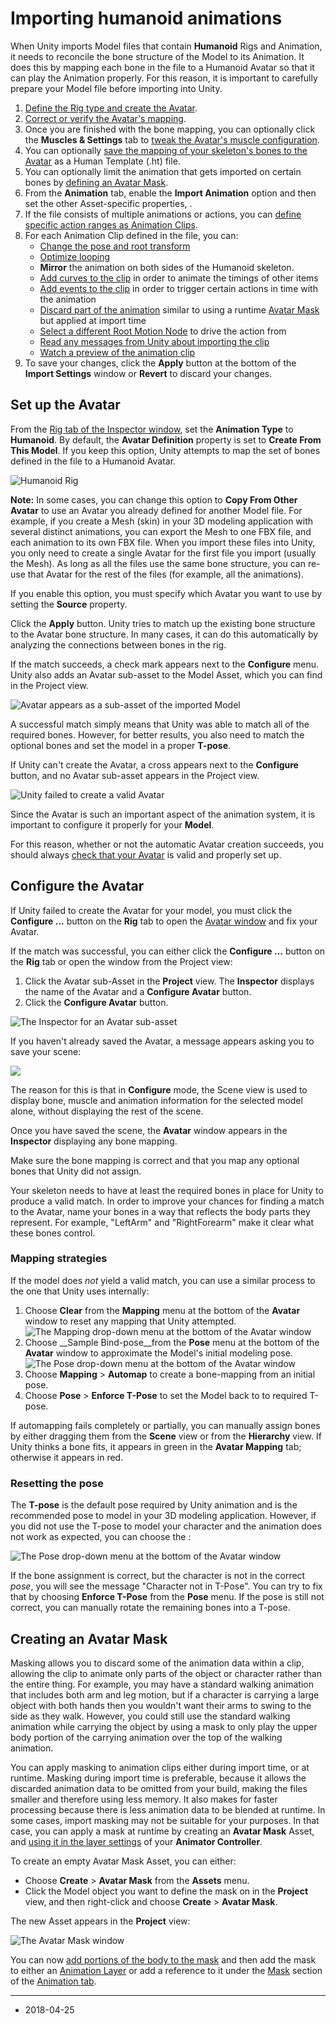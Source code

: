 # Importing humanoid animations

When Unity imports Model files that contain __Humanoid__ Rigs and Animation, it needs to reconcile the bone structure of the Model to its Animation. It does this by mapping each bone in the file to a Humanoid Avatar so that it can play the Animation properly. For this reason, it is important to carefully prepare your Model file before importing into Unity.

1. [Define the Rig type and create the Avatar](#AvatarSetup).
2. [Correct or verify the Avatar's mapping](#AvatarConfig).
3. Once you are finished with the bone mapping, you can optionally click the __Muscles &amp; Settings__ tab to [tweak the Avatar's muscle configuration](MuscleDefinitions).
4. You can optionally [save the mapping of your skeleton's bones to the Avatar](class-Avatar#HumanTemplate) as a Human Template (.ht) file.
5. You can optionally limit the animation that gets imported on certain bones by [defining an Avatar Mask](#AvatarMask).
6. From the __Animation__ tab, enable the __Import Animation__ option and then set the other Asset-specific properties, .
7. If the file consists of multiple animations or actions, you can [define specific action ranges as Animation Clips](Splittinganimations). 
8. For each Animation Clip defined in the file, you can:
    * [Change the pose and root transform](class-AnimationClip#ClipProperties)
    * [Optimize looping](LoopingAnimationClips)
	* __Mirror__ the animation on both sides of the Humanoid skeleton.
    * [Add curves to the clip](AnimationCurvesOnImportedClips) in order to animate the timings of other items
    * [Add events to the clip](AnimationEventsOnImportedClips) in order to trigger certain actions in time with the animation
    * [Discard part of the animation](AnimationMaskOnImportedClips) similar to using a runtime [Avatar Mask](class-AvatarMask) but applied at import time
    * [Select a different Root Motion Node](AnimationRootMotionNodeOnImportedClips) to drive the action from
    * [Read any messages from Unity about importing the clip](class-AnimationClip#ImportMessages)
    * [Watch a preview of the animation clip](class-AnimationClip#AnimationPreview)
9. To save your changes, click the __Apply__ button at the bottom of the __Import Settings__ window or __Revert__ to discard your changes.


<a name="AvatarSetup"></a>
## Set up the Avatar

From the [Rig tab of the Inspector window](FBXImporter-Rig), set the __Animation Type__ to __Humanoid__. By default, the __Avatar Definition__ property is set to __Create From This Model__. If you keep this option, Unity attempts to map the set of bones defined in the file to a Humanoid Avatar. 

![Humanoid Rig](../uploads/Main/MecanimImporterRigTab.png)

**Note:** In some cases, you can change this option to __Copy From Other Avatar__ to use an Avatar you already defined for another Model file. For example, if you create a Mesh (skin) in your 3D modeling application with several distinct animations, you can export the Mesh to one FBX file, and each animation to its own FBX file. When you import these files into Unity, you only need to create a single Avatar for the first file you import (usually the Mesh). As long as all the files use the same bone structure, you can re-use that Avatar for the rest of the files (for example, all the animations).

If you enable this option, you must specify which Avatar you want to use by setting the __Source__ property.

Click the __Apply__ button. Unity tries to match up the existing bone structure to the Avatar bone structure. In many cases, it can do this automatically by analyzing the connections between bones in the rig.

If the match succeeds, a check mark appears next to the __Configure__ menu. Unity also adds an Avatar sub-asset to the Model Asset, which you can find in the Project view. 

![Avatar appears as a sub-asset of the imported Model](../uploads/Main/MecanimFBXNoAvatar.png) 

A successful match simply means that Unity was able to match all of the required bones. However, for better results, you also need to match the optional bones and set the model in a proper __T-pose__. 

If Unity can't create the Avatar, a cross appears next to the __Configure__ button, and no Avatar sub-asset appears in the Project view. 

![Unity failed to create a valid Avatar](../uploads/Main/MecanimAvatarInvalid.png) 

Since the Avatar is such an important aspect of the animation system, it is important to configure it properly for your __Model__. 

For this reason, whether or not the automatic Avatar creation succeeds, you should always [check that your Avatar](#AvatarConfig) is valid and properly set up. 


<a name="AvatarConfig"></a>
## Configure the Avatar

If Unity failed to create the Avatar for your model, you must click the __Configure ...__ button on the __Rig__ tab to open the [Avatar window](class-Avatar) and fix your Avatar.

If the match was successful, you can either click the __Configure ...__ button on the __Rig__ tab or open the window from the Project view:

1. Click the Avatar sub-Asset in the __Project__ view. The __Inspector__ displays the name of the Avatar and a __Configure Avatar__ button.
2. Click the __Configure Avatar__ button.

![The Inspector for an Avatar sub-asset](../uploads/Main/MecanimAvatarCreated.png) 

If you haven't already saved the Avatar, a message appears asking you to save your scene:

![](../uploads/Main/MecanimConfigureAvatarSaveDialog.png) 

The reason for this is that in __Configure__ mode, the Scene view is used to display bone, muscle and animation information for the selected model alone, without displaying the rest of the scene.

Once you have saved the scene, the __Avatar__ window appears in the __Inspector__ displaying any bone mapping.

Make sure the bone mapping is correct and that you map any optional bones that Unity did not assign.

Your skeleton needs to have at least the required bones in place for Unity to produce a valid match. In order to improve your chances for finding a match to the Avatar, name your bones in a way that reflects the body parts they represent. For example, "LeftArm" and "RightForearm" make it clear what these bones control. 


### Mapping strategies

If the model does *not* yield a valid match, you can use a similar process to the one that Unity uses internally: 

1. Choose __Clear__ from the __Mapping__ menu at the bottom of the __Avatar__ window to reset any mapping that Unity attempted.<br/>![The __Mapping__ drop-down menu at the bottom of the __Avatar__ window](../uploads/Main/MecanimMappingMenus.png)
2. Choose __Sample Bind-pose__from the __Pose__ menu at the bottom of the __Avatar__ window to approximate the Model's initial modeling pose.<br/>![The __Pose__ drop-down menu at the bottom of the __Avatar__ window](../uploads/Main/MecanimPoseMenus.png)
3. Choose __Mapping__ &gt; __Automap__ to create a bone-mapping from an initial pose.
4. Choose __Pose__ &gt; __Enforce T-Pose__ to set the Model back to to required T-pose.

If automapping fails completely or partially, you can manually assign bones by either dragging them from the __Scene__ view or from the __Hierarchy__ view. If Unity thinks a bone fits, it appears in green in the __Avatar Mapping__ tab; otherwise it appears in red. 


### Resetting the pose

The __T-pose__ is the default pose required by Unity animation and is the recommended pose to model in your 3D modeling application. However, if you did not use the T-pose to model your character and the animation does not work as expected, you can choose the :

![The __Pose__ drop-down menu at the bottom of the __Avatar__ window](../uploads/Main/MecanimPoseMenus.png) 

If the bone assignment is correct, but the character is not in the correct _pose_, you will see the message "Character not in T-Pose". You can try to fix that by choosing __Enforce T-Pose__ from the __Pose__ menu. If the pose is still not correct, you can manually rotate the remaining bones into a T-pose.


<a name="AvatarMask"></a>
## Creating an Avatar Mask

Masking allows you to discard some of the animation data within a clip, allowing the clip to animate only parts of the object or character rather than the entire thing.  For example, you may have a standard walking animation that includes both arm and leg motion, but if a character is carrying a large object with both hands then you wouldn't want their arms to swing to the side as they walk. However, you could still use the standard walking animation while carrying the object by using a mask to only play the upper body portion of the carrying animation over the top of the walking animation.

You can apply masking to animation clips either during import time, or at runtime. Masking during import time is preferable, because it allows the discarded animation data to be omitted from your build, making the files smaller and therefore using less memory. It also makes for faster processing because there is less animation data to be blended at runtime. In some cases, import masking may not be suitable for your purposes. In that case, you can apply a mask at runtime by creating an __Avatar Mask__ Asset, and [using it in the layer settings](AnimationLayers) of your __Animator Controller__. 

To create an empty Avatar Mask Asset, you can either:

* Choose __Create__ &gt; __Avatar Mask__ from the __Assets__ menu.
* Click the Model object you want to define the mask on in the __Project__ view, and then right-click and choose __Create__ &gt; __Avatar Mask__.

The new Asset appears in the __Project__ view:

![The Avatar Mask window](../uploads/Main/ConfiguringtheAvatar-Mask.png)

You can now [add portions of the body to the mask](class-AvatarMask) and then add the mask to either an [Animation Layer](AnimationLayers) or add a reference to it under the [Mask](AnimationMaskOnImportedClips) section of the [Animation tab](class-AnimationClip).

---

* <span class="page-edit"> 2018-04-25  <!-- include IncludeTextAmendPageSomeEdit --></span>
